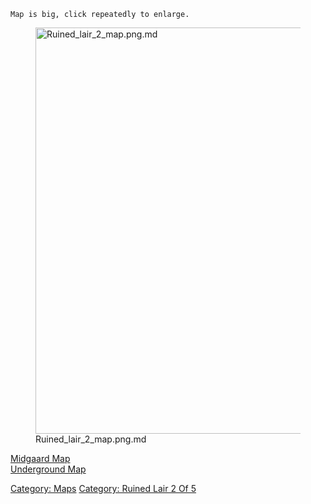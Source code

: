 `Map is big, click repeatedly to enlarge.`

<figure>
<img src="Ruined_lair_2_map.png.md" title="Ruined_lair_2_map.png.md"
width="650" alt="Ruined_lair_2_map.png.md" />
<figcaption aria-hidden="true">Ruined_lair_2_map.png.md</figcaption>
</figure>

[Midgaard Map](Midgaard_Map "wikilink")  
[Underground Map](Underground_Map "wikilink")  

[Category: Maps](Category:_Maps "wikilink") [Category: Ruined Lair 2 Of
5](Category:_Ruined_Lair_2_Of_5 "wikilink")
